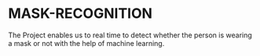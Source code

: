 # MASK-RECOGNITION
The Project enables us to real time to detect whether the person is wearing a mask or not with the help of machine learning.

